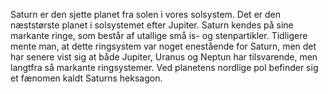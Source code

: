 Saturn er den sjette planet fra solen i vores solsystem. Det er den næststørste planet i solsystemet efter Jupiter. Saturn kendes på sine markante ringe, som består af utallige små is- og stenpartikler. Tidligere mente man, at dette ringsystem var noget enestående for Saturn, men det har senere vist sig at både Jupiter, Uranus og Neptun har tilsvarende, men langtfra så markante ringsystemer. Ved planetens nordlige pol befinder sig et fænomen kaldt Saturns heksagon.